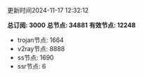 更新时间2024-11-17 12:32:12

**总订阅: 3000**
**总节点: 34881**
**有效节点: 12248**
- trojan节点: 1664
- v2ray节点: 8888
- ss节点: 1690
- ssr节点: 6
